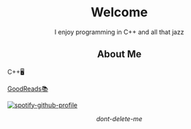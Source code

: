 <p align="center">
<h1 align="center">Welcome</h1>
<p align="center">I enjoy programming in C++ and all that jazz</p>
<h2 align="center">About Me</h2>

<p align="left">
    C++🖥️<br>
</p>
<p align="left"> 
    <a href="https://www.goodreads.com/user/show/72163788-kale">GoodReads📚</a> 
</p>

<p align="left">
  <a href="https://github.com/kittinan/spotify-github-profile">
    <img src="https://spotify-github-profile.kittinanx.com/api/view?uid=ohbinary&cover_image=true&theme=novatorem&show_offline=true&background_color=121212&interchange=false&bar_color=53b14f&bar_color_cover=false" alt="spotify-github-profile">
  </a>
</p>

<p align="center">
    <i>dont-delete-me</i>
</p>
